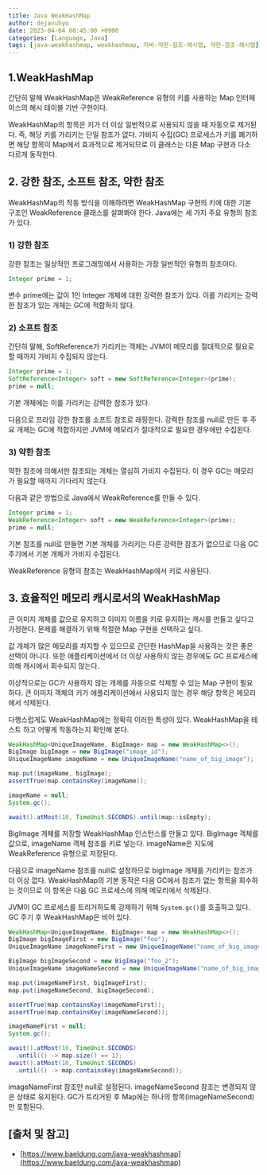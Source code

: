 ```yaml
---
title: Java WeakHashMap
author: dejavuhyo
date: 2023-04-04 08:45:00 +0900
categories: [Language, Java]
tags: [java-weakhashmap, weakhashmap, 자바-약한-참조-해시맵, 약한-참조-해시맵]
---
```


## 1.WeakHashMap
간단히 말해 WeakHashMap은 WeakReference 유형의 키를 사용하는 Map 인터페이스의 해시 테이블 기반 구현이다.

WeakHashMap의 항목은 키가 더 이상 일반적으로 사용되지 않을 때 자동으로 제거된다. 즉, 해당 키를 가리키는 단일 참조가 없다. 가비지 수집(GC) 프로세스가 키를 폐기하면 해당 항목이 Map에서 효과적으로 제거되므로 이 클래스는 다른 Map 구현과 다소 다르게 동작한다.

## 2. 강한 참조, 소프트 참조, 약한 참조
WeakHashMap의 작동 방식을 이해하려면 WeakHashMap 구현의 키에 대한 기본 구조인 WeakReference 클래스를 살펴봐야 한다. Java에는 세 가지 주요 유형의 참조가 있다.

### 1) 강한 참조
강한 참조는 일상적인 프로그래밍에서 사용하는 가장 일반적인 유형의 참조이다.

```java
Integer prime = 1;
```

변수 prime에는 값이 1인 Integer 개체에 대한 강력한 참조가 있다. 이를 가리키는 강력한 참조가 있는 개체는 GC에 적합하지 않다.

### 2) 소프트 참조
간단히 말해, SoftReference가 가리키는 객체는 JVM이 메모리를 절대적으로 필요로 할 때까지 가비지 수집되지 않는다.

```java
Integer prime = 1;  
SoftReference<Integer> soft = new SoftReference<Integer>(prime); 
prime = null;
```

기본 개체에는 이를 가리키는 강력한 참조가 있다.

다음으로 프라임 강한 참조를 소프트 참조로 래핑한다. 강력한 참조를 null로 만든 후 주요 개체는 GC에 적합하지만 JVM에 메모리가 절대적으로 필요한 경우에만 수집된다.

### 3) 약한 참조
약한 참조에 의해서만 참조되는 개체는 열심히 가비지 수집된다. 이 경우 GC는 메모리가 필요할 때까지 기다리지 않는다.

다음과 같은 방법으로 Java에서 WeakReference를 만들 수 있다.

```java
Integer prime = 1;  
WeakReference<Integer> soft = new WeakReference<Integer>(prime); 
prime = null;
```

기본 참조를 null로 만들면 기본 개체를 가리키는 다른 강력한 참조가 없으므로 다음 GC 주기에서 기본 개체가 가비지 수집된다.

WeakReference 유형의 참조는 WeakHashMap에서 키로 사용된다.

## 3. 효율적인 메모리 캐시로서의 WeakHashMap
큰 이미지 개체를 값으로 유지하고 이미지 이름을 키로 유지하는 캐시를 만들고 싶다고 가정한다. 문제를 해결하기 위해 적절한 Map 구현을 선택하고 싶다.

값 개체가 많은 메모리를 차지할 수 있으므로 간단한 HashMap을 사용하는 것은 좋은 선택이 아니다. 또한 애플리케이션에서 더 이상 사용하지 않는 경우에도 GC 프로세스에 의해 캐시에서 회수되지 않는다.

이상적으로는 GC가 사용하지 않는 개체를 자동으로 삭제할 수 있는 Map 구현이 필요하다. 큰 이미지 객체의 키가 애플리케이션에서 사용되지 않는 경우 해당 항목은 메모리에서 삭제된다.

다행스럽게도 WeakHashMap에는 정확히 이러한 특성이 있다. WeakHashMap을 테스트 하고 어떻게 작동하는지 확인해 본다.

```java
WeakHashMap<UniqueImageName, BigImage> map = new WeakHashMap<>();
BigImage bigImage = new BigImage("image_id");
UniqueImageName imageName = new UniqueImageName("name_of_big_image");

map.put(imageName, bigImage);
assertTrue(map.containsKey(imageName));

imageName = null;
System.gc();

await().atMost(10, TimeUnit.SECONDS).until(map::isEmpty);
```

BigImage 개체를 저장할 WeakHashMap 인스턴스를 만들고 있다. BigImage 객체를 값으로, imageName 객체 참조를 키로 넣는다. imageName은 지도에 WeakReference 유형으로 저장된다.

다음으로 imageName 참조를 null로 설정하므로 bigImage 개체를 가리키는 참조가 더 이상 없다. WeakHashMap의 기본 동작은 다음 GC에서 참조가 없는 항목을 회수하는 것이므로 이 항목은 다음 GC 프로세스에 의해 메모리에서 삭제된다.

JVM이 GC 프로세스를 트리거하도록 강제하기 위해 `System.gc()`를 호출하고 있다. GC 주기 후 WeakHashMap은 비어 있다.

```java
WeakHashMap<UniqueImageName, BigImage> map = new WeakHashMap<>();
BigImage bigImageFirst = new BigImage("foo");
UniqueImageName imageNameFirst = new UniqueImageName("name_of_big_image");

BigImage bigImageSecond = new BigImage("foo_2");
UniqueImageName imageNameSecond = new UniqueImageName("name_of_big_image_2");

map.put(imageNameFirst, bigImageFirst);
map.put(imageNameSecond, bigImageSecond);

assertTrue(map.containsKey(imageNameFirst));
assertTrue(map.containsKey(imageNameSecond));

imageNameFirst = null;
System.gc();

await().atMost(10, TimeUnit.SECONDS)
  .until(() -> map.size() == 1);
await().atMost(10, TimeUnit.SECONDS)
  .until(() -> map.containsKey(imageNameSecond));
```

imageNameFirst 참조만 null로 설정된다. imageNameSecond 참조는 변경되지 않은 상태로 유지된다. GC가 트리거된 후 Map에는 하나의 항목(imageNameSecond)만 포함된다.

## [출처 및 참고]
* [https://www.baeldung.com/java-weakhashmap](https://www.baeldung.com/java-weakhashmap)
